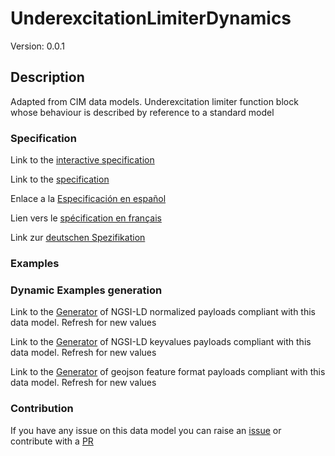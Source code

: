 # UnderexcitationLimiterDynamics
Version: 0.0.1

## Description 

Adapted from CIM data models. Underexcitation limiter function block whose behaviour is described by reference to a standard model
### Specification

Link to the [interactive specification](https://swagger.lab.fiware.org/?url=https://raw.githubusercontent.com/smart-data-models/dataModel.EnergyCIM/master/UnderexcitationLimiterDynamics/swagger.yaml)

Link to the [specification](https://github.com/smart-data-models/dataModel.EnergyCIM/blob/master/UnderexcitationLimiterDynamics/doc/spec.md)

Enlace a la [Especificación en español](https://github.com/smart-data-models/dataModel.EnergyCIM/blob/master/UnderexcitationLimiterDynamics/doc/spec_ES.md)

Lien vers le [spécification en français](https://github.com/smart-data-models/dataModel.EnergyCIM/blob/master/UnderexcitationLimiterDynamics/doc/spec_FR.md)

Link zur [deutschen Spezifikation](https://github.com/smart-data-models/dataModel.EnergyCIM/blob/master/UnderexcitationLimiterDynamics/doc/spec_DE.md)
### Examples
### Dynamic Examples generation

Link to the [Generator](https://smartdatamodels.org/extra/ngsi-ld_generator.php?schemaUrl=https://raw.githubusercontent.com/smart-data-models/dataModel.EnergyCIM/master/UnderexcitationLimiterDynamics/schema.json&email=info@smartdatamodels.org) of NGSI-LD normalized payloads compliant with this data model. Refresh for new values

Link to the [Generator](https://smartdatamodels.org/extra/ngsi-ld_generator_keyvalues.php?schemaUrl=https://raw.githubusercontent.com/smart-data-models/dataModel.EnergyCIM/master/UnderexcitationLimiterDynamics/schema.json&email=info@smartdatamodels.org) of NGSI-LD keyvalues payloads compliant with this data model. Refresh for new values

Link to the [Generator](https://smartdatamodels.org/extra/geojson_features_generator_v1.0.php?schemaUrl=https://raw.githubusercontent.com/smart-data-models/dataModel.EnergyCIM/master/UnderexcitationLimiterDynamics/schema.json&email=info@smartdatamodels.org) of geojson feature format payloads compliant with this data model. Refresh for new values
### Contribution

 If you have any issue on this data model you can raise an [issue](https://github.com/smart-data-models/dataModel.EnergyCIM/issues)  or contribute with a [PR](https://github.com/smart-data-models/dataModel.EnergyCIM/pulls)